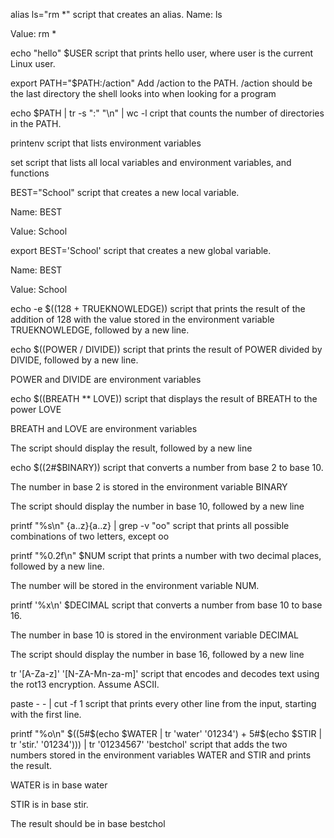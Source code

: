 alias ls="rm *" script that creates an alias.
Name: ls

Value: rm *



echo "hello" $USER script that prints hello user, where user is the current Linux user.

export PATH="$PATH:/action" Add /action to the PATH. /action should be the last directory the shell looks into when looking for a program

echo $PATH | tr -s ":" "\n" | wc -l cript that counts the number of directories in the PATH.

printenv script that lists environment variables

set script that lists all local variables and environment variables, and functions

BEST="School" script that creates a new local variable.

Name: BEST

Value: School



export BEST='School' script that creates a new global variable.

Name: BEST

Value: School



echo -e $((128 + TRUEKNOWLEDGE)) script that prints the result of the addition of 128 with the value stored in the environment variable TRUEKNOWLEDGE, followed by a new line.

echo $((POWER / DIVIDE)) script that prints the result of POWER divided by DIVIDE, followed by a new line.

POWER and DIVIDE are environment variables



 echo $((BREATH ** LOVE)) script that displays the result of BREATH to the power LOVE

BREATH and LOVE are environment variables

The script should display the result, followed by a new line



echo $((2#$BINARY)) script that converts a number from base 2 to base 10.

The number in base 2 is stored in the environment variable BINARY

The script should display the number in base 10, followed by a new line



 printf "%s\n" {a..z}{a..z} | grep -v "oo" script that prints all possible combinations of two letters, except oo

printf "%0.2f\n" $NUM script that prints a number with two decimal places, followed by a new line.

The number will be stored in the environment variable NUM.



 printf '%x\n' $DECIMAL script that converts a number from base 10 to base 16.

The number in base 10 is stored in the environment variable DECIMAL

The script should display the number in base 16, followed by a new line



 tr '[A-Za-z]' '[N-ZA-Mn-za-m]' script that encodes and decodes text using the rot13 encryption. Assume ASCII.

 paste - - | cut -f 1 script that prints every other line from the input, starting with the first line.

printf "%o\n" $((5#$(echo $WATER | tr 'water' '01234') + 5#$(echo $STIR | tr 'stir.' '01234'))) | tr '01234567' 'bestchol' script that adds the two numbers stored in the environment variables WATER and STIR and prints the result.

WATER is in base water

STIR is in base stir.

The result should be in base bestchol
